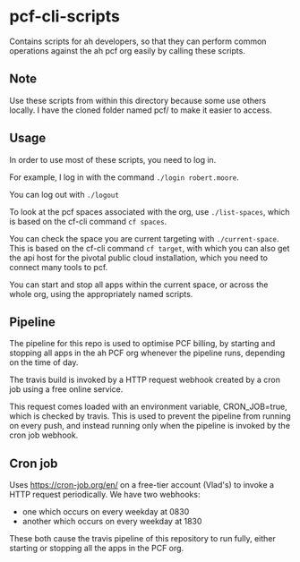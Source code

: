 # pcf-cli-scripts

Contains scripts for ah developers, so that they can perform common operations against the ah pcf org
easily by calling these scripts.

## Note

Use these scripts from within this directory because some use others locally. I have the cloned folder named pcf/ to make it
easier to access.

## Usage

In order to use most of these scripts, you need to log in.

For example, I log in with the command `./login robert.moore`.

You can log out with `./logout`

To look at the pcf spaces associated with the org, use `./list-spaces`, which is based on the cf-cli command
`cf spaces`.

You can check the space you are current targeting with `./current-space`. This is based on the cf-cli command
`cf target`, with which you can also get the api host for the pivotal public cloud installation, which you need to
connect many tools to pcf.

You can start and stop all apps within the current space, or across the whole org, using the appropriately named
scripts.

## Pipeline

The pipeline for this repo is used to optimise PCF billing, by starting and stopping all apps in the ah PCF org whenever
the pipeline runs, depending on the time of day.

The travis build is invoked by a HTTP request webhook created by a cron job using a free online service.

This request comes loaded with an environment variable, CRON_JOB=true, which is checked by travis. This is used to prevent
the pipeline from running on every push, and instead running only when the pipeline is invoked by the cron job webhook.

## Cron job

Uses https://cron-job.org/en/ on a free-tier account (Vlad's) to invoke a HTTP request periodically. We have two
webhooks:

- one which occurs on every weekday at 0830
- another which occurs on every weekday at 1830

These both cause the travis pipeline of this repository to run fully, either starting or stopping all the apps in the PCF
org.
